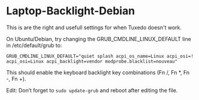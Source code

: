 # Laptop-Backlight-Debian
This is are the right and usefull settings for when Tuxedo doesn't work.

On Ubuntu/Debian, try changing the GRUB_CMDLINE_LINUX_DEFAULT line in /etc/default/grub to:
```
GRUB_CMDLINE_LINUX_DEFAULT="quiet splash acpi_os_name=Linux acpi_osi=! acpi_osi=Linux acpi_backlight=vendor modprobe.blacklist=nouveau"
```
This should enable the keyboard backlight key combinations (Fn /, Fn *, Fn -, Fn +).

Edit: Don’t forget to ```sudo update-grub``` and reboot after editing the file.

